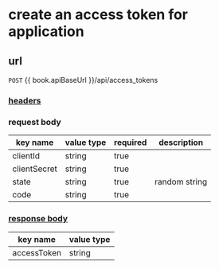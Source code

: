 # create an access token for application

## url

`POST` {{ book.apiBaseUrl }}/api/access_tokens

### [headers](../request/headers.html)

### request body

key name | value type | required | description
--- | --- | --- | ---
clientId | string | true |
clientSecret | string | true |
state | string | true | random string
code | string | true |

### [response body](../response.html)

key name | value type
--- | ---
accessToken | string
